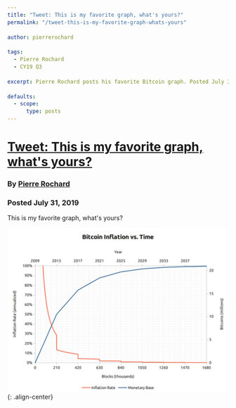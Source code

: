 ```yaml
---
title: "Tweet: This is my favorite graph, what's yours?"
permalink: "/tweet-this-is-my-favorite-graph-whats-yours" 

author: pierrerochard

tags:
  - Pierre Rochard 
  - CY19 Q3

excerpt: Pierre Rochard posts his favorite Bitcoin graph. Posted July 31, 2019.

defaults:
  - scope:
      type: posts
---
```


# [Tweet: This is my favorite graph, what's yours?](https://mobile.twitter.com/pierre_rochard/status/1156594639585128448)
### By [Pierre Rochard](https://mobile.twitter.com/pierre_rochard)
### Posted July 31, 2019

This is my favorite graph, what's yours?

![](/assets/images/cy19/cy19q3m7/pr-1.png){: .align-center}